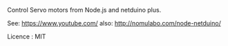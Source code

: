 Control Servo motors from Node.js and netduino plus.

See: https://www.youtube.com/
also: http://nomulabo.com/node-netduino/

Licence : MIT

